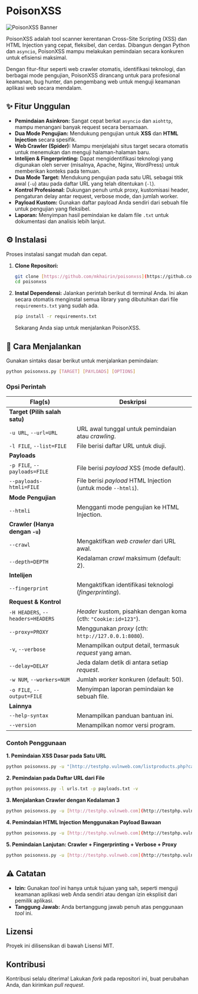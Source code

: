 # PoisonXSS

![PoisonXSS Banner](https://raw.githubusercontent.com/mkhairin/poisonxss/main/img/poisonxss.png)

PoisonXSS adalah tool scanner kerentanan Cross-Site Scripting (XSS) dan HTML Injection yang cepat, fleksibel, dan cerdas. Dibangun dengan Python dan `asyncio`, PoisonXSS mampu melakukan pemindaian secara konkuren untuk efisiensi maksimal.

Dengan fitur-fitur seperti web crawler otomatis, identifikasi teknologi, dan berbagai mode pengujian, PoisonXSS dirancang untuk para profesional keamanan, bug hunter, dan pengembang web untuk menguji keamanan aplikasi web secara mendalam.

## ✨ Fitur Unggulan

- **Pemindaian Asinkron:** Sangat cepat berkat `asyncio` dan `aiohttp`, mampu menangani banyak request secara bersamaan.
- **Dua Mode Pengujian:** Mendukung pengujian untuk **XSS** dan **HTML Injection** secara spesifik.
- **Web Crawler (Spider):** Mampu menjelajahi situs target secara otomatis untuk menemukan dan menguji halaman-halaman baru.
- **Intelijen & Fingerprinting:** Dapat mengidentifikasi teknologi yang digunakan oleh server (misalnya, Apache, Nginx, WordPress) untuk memberikan konteks pada temuan.
- **Dua Mode Target:** Mendukung pengujian pada satu URL sebagai titik awal (`-u`) atau pada daftar URL yang telah ditentukan (`-l`).
- **Kontrol Profesional:** Dukungan penuh untuk proxy, kustomisasi header, pengaturan delay antar request, verbose mode, dan jumlah worker.
- **Payload Kustom:** Gunakan daftar payload Anda sendiri dari sebuah file untuk pengujian yang fleksibel.
- **Laporan:** Menyimpan hasil pemindaian ke dalam file `.txt` untuk dokumentasi dan analisis lebih lanjut.

## ⚙️ Instalasi

Proses instalasi sangat mudah dan cepat.

1.  **Clone Repositori:**
    ```bash
    git clone [https://github.com/mkhairin/poisonxss](https://github.com/mkhairin/poisonxss)
    cd poisonxss
    ```

2.  **Instal Dependensi:**
    Jalankan perintah berikut di terminal Anda. Ini akan secara otomatis menginstal semua library yang dibutuhkan dari file `requirements.txt` yang sudah ada.
    ```bash
    pip install -r requirements.txt
    ```
    Sekarang Anda siap untuk menjalankan PoisonXSS.

## 🚀 Cara Menjalankan

Gunakan sintaks dasar berikut untuk menjalankan pemindaian:
```bash
python poisonxss.py [TARGET] [PAYLOADS] [OPTIONS]
```

### Opsi Perintah

| Flag(s)                         | Deskripsi                                                        |
| ------------------------------- | ---------------------------------------------------------------- |
| **Target (Pilih salah satu)** |                                                                  |
| `-u URL`, `--url=URL`           | URL awal tunggal untuk pemindaian atau *crawling*.               |
| `-l FILE`, `--list=FILE`        | File berisi daftar URL untuk diuji.                              |
| **Payloads** |                                                                  |
| `-p FILE`, `--payloads=FILE`    | File berisi *payload* XSS (mode default).                        |
| `--payloads-htmli=FILE`         | File berisi *payload* HTML Injection (untuk mode `--htmli`).     |
| **Mode Pengujian** |                                                                  |
| `--htmli`                       | Mengganti mode pengujian ke HTML Injection.                      |
| **Crawler (Hanya dengan `-u`)** |                                                                  |
| `--crawl`                       | Mengaktifkan *web crawler* dari URL awal.                        |
| `--depth=DEPTH`                 | Kedalaman *crawl* maksimum (default: 2).                         |
| **Intelijen** |                                                                  |
| `--fingerprint`                 | Mengaktifkan identifikasi teknologi (*fingerprinting*).          |
| **Request & Kontrol** |                                                                  |
| `-H HEADERS`, `--headers=HEADERS` | *Header* kustom, pisahkan dengan koma (cth: `"Cookie:id=123"`).  |
| `--proxy=PROXY`                 | Menggunakan *proxy* (cth: `http://127.0.0.1:8080`).               |
| `-v`, `--verbose`               | Menampilkan output detail, termasuk *request* yang aman.         |
| `--delay=DELAY`                 | Jeda dalam detik di antara setiap *request*.                     |
| `-w NUM`, `--workers=NUM`       | Jumlah *worker* konkuren (default: 50).                          |
| `-o FILE`, `--output=FILE`      | Menyimpan laporan pemindaian ke sebuah file.                     |
| **Lainnya** |                                                                  |
| `--help-syntax`                 | Menampilkan panduan bantuan ini.                                 |
| `--version`                     | Menampilkan nomor versi program.                                 |

### Contoh Penggunaan

**1. Pemindaian XSS Dasar pada Satu URL**
```bash
python poisonxss.py -u "[http://testphp.vulnweb.com/listproducts.php?cat=1](http://testphp.vulnweb.com/listproducts.php?cat=1)" -p payloads.txt
```

**2. Pemindaian pada Daftar URL dari File**
```bash
python poisonxss.py -l urls.txt -p payloads.txt -v
```

**3. Menjalankan Crawler dengan Kedalaman 3**
```bash
python poisonxss.py -u [http://testphp.vulnweb.com](http://testphp.vulnweb.com) -p payloads.txt --crawl --depth 3
```

**4. Pemindaian HTML Injection Menggunakan Payload Bawaan**
```bash
python poisonxss.py -u [http://testphp.vulnweb.com](http://testphp.vulnweb.com) --htmli
```

**5. Pemindaian Lanjutan: Crawler + Fingerprinting + Verbose + Proxy**
```bash
python poisonxss.py -u [http://testphp.vulnweb.com](http://testphp.vulnweb.com) -p payloads.txt --crawl --fingerprint -v --proxy [http://127.0.0.1:8080](http://127.0.0.1:8080)
```

## ⚠️ Catatan

- **Izin:** Gunakan *tool* ini hanya untuk tujuan yang sah, seperti menguji keamanan aplikasi web Anda sendiri atau dengan izin eksplisit dari pemilik aplikasi.
- **Tanggung Jawab:** Anda bertanggung jawab penuh atas penggunaan *tool* ini.

## Lizensi

Proyek ini dilisensikan di bawah Lisensi MIT.

## Kontribusi

Kontribusi selalu diterima! Lakukan *fork* pada repositori ini, buat perubahan Anda, dan kirimkan *pull request*.
